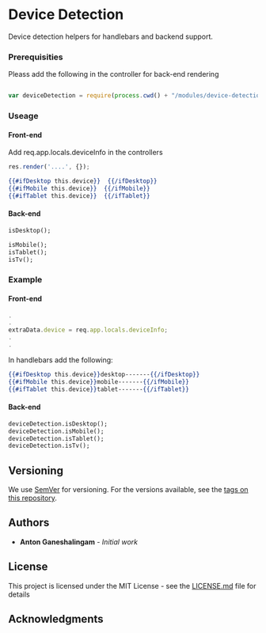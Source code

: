 # Device Detection

Device detection helpers for handlebars and backend support.

### Prerequisities

Pleass add the following in the controller for back-end rendering

```javascript

var deviceDetection = require(process.cwd() + "/modules/device-detection");

```

### Useage


#### Front-end
Add req.app.locals.deviceInfo in the controllers

```javascript
res.render('....', {});
```

```handlebars
{{#ifDesktop this.device}}  {{/ifDesktop}}
{{#ifMobile this.device}}  {{/ifMobile}}
{{#ifTablet this.device}}  {{/ifTablet}}
```

#### Back-end

```handlebars
isDesktop();

isMobile();
isTablet();
isTv();

```

### Example



#### Front-end

<!-- homepageController.js -->

```javascript
.
.
extraData.device = req.app.locals.deviceInfo;
.
.
```

In handlebars add the following:

```handlebars
{{#ifDesktop this.device}}desktop-------{{/ifDesktop}}
{{#ifMobile this.device}}mobile-------{{/ifMobile}}
{{#ifTablet this.device}}tablet-------{{/ifTablet}}
```


#### Back-end

```handlebars
deviceDetection.isDesktop();
deviceDetection.isMobile();
deviceDetection.isTablet();
deviceDetection.isTv();

```



## Versioning

We use [SemVer](http://semver.org/) for versioning. For the versions available, see the [tags on this repository](https://github.com/your/project/tags). 

## Authors

* **Anton Ganeshalingam** - *Initial work* 



## License

This project is licensed under the MIT License - see the [LICENSE.md](LICENSE.md) file for details

## Acknowledgments


